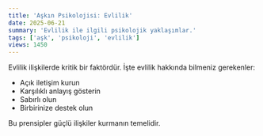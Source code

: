 ```yaml
---
title: 'Aşkın Psikolojisi: Evlilik'
date: 2025-06-21
summary: 'Evlilik ile ilgili psikolojik yaklaşımlar.'
tags: ['aşk', 'psikoloji', 'evlilik']
views: 1450
---
```


Evlilik ilişkilerde kritik bir faktördür. İşte evlilik hakkında bilmeniz gerekenler:

- Açık iletişim kurun
- Karşılıklı anlayış gösterin
- Sabırlı olun
- Birbirinize destek olun

Bu prensipler güçlü ilişkiler kurmanın temelidir.